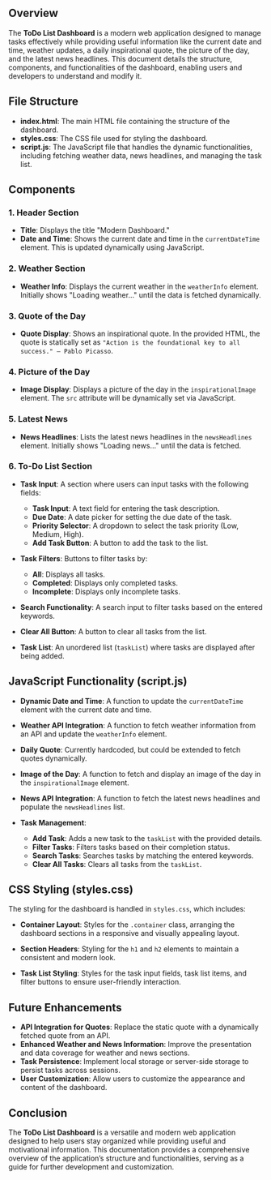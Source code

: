 ## Overview

The **ToDo List Dashboard** is a modern web application designed to manage tasks effectively while providing useful information like the current date and time, weather updates, a daily inspirational quote, the picture of the day, and the latest news headlines. This document details the structure, components, and functionalities of the dashboard, enabling users and developers to understand and modify it.

## File Structure

- **index.html**: The main HTML file containing the structure of the dashboard.
- **styles.css**: The CSS file used for styling the dashboard.
- **script.js**: The JavaScript file that handles the dynamic functionalities, including fetching weather data, news headlines, and managing the task list.

## Components

### 1. Header Section
- **Title**: Displays the title "Modern Dashboard."
- **Date and Time**: Shows the current date and time in the `currentDateTime` element. This is updated dynamically using JavaScript.

### 2. Weather Section
- **Weather Info**: Displays the current weather in the `weatherInfo` element. Initially shows "Loading weather..." until the data is fetched dynamically.

### 3. Quote of the Day
- **Quote Display**: Shows an inspirational quote. In the provided HTML, the quote is statically set as `"Action is the foundational key to all success." — Pablo Picasso`.

### 4. Picture of the Day
- **Image Display**: Displays a picture of the day in the `inspirationalImage` element. The `src` attribute will be dynamically set via JavaScript.

### 5. Latest News
- **News Headlines**: Lists the latest news headlines in the `newsHeadlines` element. Initially shows "Loading news..." until the data is fetched.

### 6. To-Do List Section
- **Task Input**: A section where users can input tasks with the following fields:
  - **Task Input**: A text field for entering the task description.
  - **Due Date**: A date picker for setting the due date of the task.
  - **Priority Selector**: A dropdown to select the task priority (Low, Medium, High).
  - **Add Task Button**: A button to add the task to the list.

- **Task Filters**: Buttons to filter tasks by:
  - **All**: Displays all tasks.
  - **Completed**: Displays only completed tasks.
  - **Incomplete**: Displays only incomplete tasks.

- **Search Functionality**: A search input to filter tasks based on the entered keywords.

- **Clear All Button**: A button to clear all tasks from the list.

- **Task List**: An unordered list (`taskList`) where tasks are displayed after being added.

## JavaScript Functionality (script.js)

- **Dynamic Date and Time**: A function to update the `currentDateTime` element with the current date and time.
  
- **Weather API Integration**: A function to fetch weather information from an API and update the `weatherInfo` element.

- **Daily Quote**: Currently hardcoded, but could be extended to fetch quotes dynamically.

- **Image of the Day**: A function to fetch and display an image of the day in the `inspirationalImage` element.

- **News API Integration**: A function to fetch the latest news headlines and populate the `newsHeadlines` list.

- **Task Management**: 
  - **Add Task**: Adds a new task to the `taskList` with the provided details.
  - **Filter Tasks**: Filters tasks based on their completion status.
  - **Search Tasks**: Searches tasks by matching the entered keywords.
  - **Clear All Tasks**: Clears all tasks from the `taskList`.

## CSS Styling (styles.css)

The styling for the dashboard is handled in `styles.css`, which includes:

- **Container Layout**: Styles for the `.container` class, arranging the dashboard sections in a responsive and visually appealing layout.
  
- **Section Headers**: Styling for the `h1` and `h2` elements to maintain a consistent and modern look.
  
- **Task List Styling**: Styles for the task input fields, task list items, and filter buttons to ensure user-friendly interaction.

## Future Enhancements

- **API Integration for Quotes**: Replace the static quote with a dynamically fetched quote from an API.
- **Enhanced Weather and News Information**: Improve the presentation and data coverage for weather and news sections.
- **Task Persistence**: Implement local storage or server-side storage to persist tasks across sessions.
- **User Customization**: Allow users to customize the appearance and content of the dashboard.

## Conclusion

The **ToDo List Dashboard** is a versatile and modern web application designed to help users stay organized while providing useful and motivational information. This documentation provides a comprehensive overview of the application’s structure and functionalities, serving as a guide for further development and customization.
